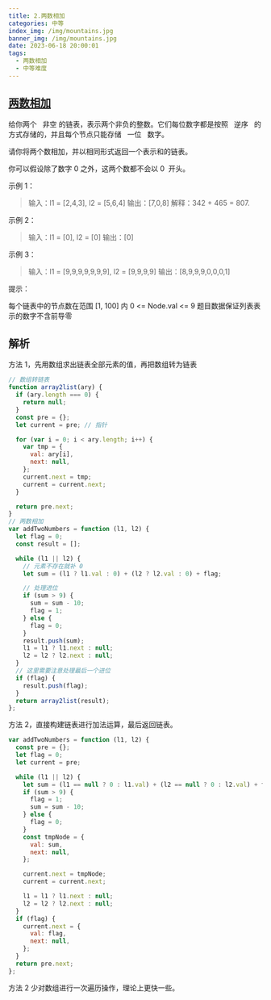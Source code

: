 ```yaml
---
title: 2.两数相加
categories: 中等
index_img: /img/mountains.jpg
banner_img: /img/mountains.jpg
date: 2023-06-18 20:00:01
tags:
  - 两数相加
  - 中等难度
---
```


## [两数相加](https://leetcode.cn/problems/add-two-numbers/)

给你两个   非空 的链表，表示两个非负的整数。它们每位数字都是按照   逆序   的方式存储的，并且每个节点只能存储   一位   数字。

请你将两个数相加，并以相同形式返回一个表示和的链表。

你可以假设除了数字 0 之外，这两个数都不会以 0  开头。

<!-- more -->

示例 1：

> 输入：l1 = [2,4,3], l2 = [5,6,4]
> 输出：[7,0,8]
> 解释：342 + 465 = 807.

示例 2：

> 输入：l1 = [0], l2 = [0]
> 输出：[0]

示例 3：

> 输入：l1 = [9,9,9,9,9,9,9], l2 = [9,9,9,9]
> 输出：[8,9,9,9,0,0,0,1]

提示：

每个链表中的节点数在范围 [1, 100] 内
0 <= Node.val <= 9
题目数据保证列表表示的数字不含前导零

## 解析

方法 1，先用数组求出链表全部元素的值，再把数组转为链表

```javascript
// 数组转链表
function array2list(ary) {
  if (ary.length === 0) {
    return null;
  }
  const pre = {};
  let current = pre; // 指针

  for (var i = 0; i < ary.length; i++) {
    var tmp = {
      val: ary[i],
      next: null,
    };
    current.next = tmp;
    current = current.next;
  }

  return pre.next;
}
// 两数相加
var addTwoNumbers = function (l1, l2) {
  let flag = 0;
  const result = [];

  while (l1 || l2) {
    // 元素不存在就补 0
    let sum = (l1 ? l1.val : 0) + (l2 ? l2.val : 0) + flag;

    // 处理进位
    if (sum > 9) {
      sum = sum - 10;
      flag = 1;
    } else {
      flag = 0;
    }
    result.push(sum);
    l1 = l1 ? l1.next : null;
    l2 = l2 ? l2.next : null;
  }
  // 这里需要注意处理最后一个进位
  if (flag) {
    result.push(flag);
  }
  return array2list(result);
};
```

方法 2，直接构建链表进行加法运算，最后返回链表。

```javascript
var addTwoNumbers = function (l1, l2) {
  const pre = {};
  let flag = 0;
  let current = pre;

  while (l1 || l2) {
    let sum = (l1 == null ? 0 : l1.val) + (l2 == null ? 0 : l2.val) + flag;
    if (sum > 9) {
      flag = 1;
      sum = sum - 10;
    } else {
      flag = 0;
    }
    const tmpNode = {
      val: sum,
      next: null,
    };

    current.next = tmpNode;
    current = current.next;

    l1 = l1 ? l1.next : null;
    l2 = l2 ? l2.next : null;
  }
  if (flag) {
    current.next = {
      val: flag,
      next: null,
    };
  }
  return pre.next;
};
```

方法 2 少对数组进行一次遍历操作，理论上更快一些。
